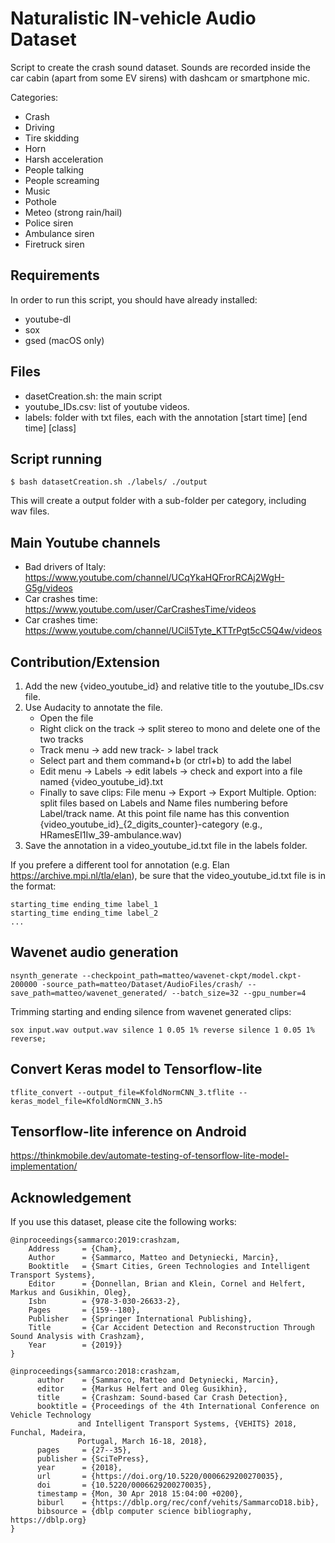 # Naturalistic IN-vehicle Audio Dataset
Script to create the crash sound dataset. Sounds are recorded inside the car cabin (apart from some EV sirens) with dashcam or smartphone mic.

Categories:
- Crash
- Driving
- Tire skidding
- Horn
- Harsh acceleration
- People talking
- People screaming
- Music
- Pothole
- Meteo (strong rain/hail)
- Police siren
- Ambulance siren
- Firetruck siren

## Requirements
In order to run this script, you should have already installed:
- youtube-dl
- sox
- gsed (macOS only)

## Files
- dasetCreation.sh: the main script
- youtube_IDs.csv: list of youtube videos.
- labels: folder with txt files, each with the annotation [start time] [end time] [class] 

## Script running
```
$ bash datasetCreation.sh ./labels/ ./output
```
This will create a output folder with a sub-folder per category, including wav files.

## Main Youtube channels
- Bad drivers of Italy: https://www.youtube.com/channel/UCqYkaHQFrorRCAj2WgH-G5g/videos
- Car crashes time: https://www.youtube.com/user/CarCrashesTime/videos
- Car crashes time: https://www.youtube.com/channel/UCil5Tyte_KTTrPgt5cC5Q4w/videos

## Contribution/Extension

1. Add the new {video_youtube_id} and relative title to the youtube_IDs.csv file.
2. Use Audacity to annotate the file. 
      - Open the file
      - Right click on the track -> split stereo to mono and delete one of the two tracks
      - Track menu -> add new track- > label track
      - Select part and them command+b (or ctrl+b) to add the label
      - Edit menu -> Labels -> edit labels -> check and export into a file named {video_youtube_id}.txt
      - Finally to save clips: File menu -> Export -> Export Multiple. Option: split files based on Labels and Name files numbering before Label/track name. At this point file name has this convention {video_youtube_id}_{2_digits_counter}-category (e.g., HRamesEI1Iw_39-ambulance.wav) 
3. Save the annotation in a video_youtube_id.txt file in the labels folder.

If you prefere a different tool for annotation (e.g. Elan https://archive.mpi.nl/tla/elan), be sure that the video_youtube_id.txt file is in the format:
```
starting_time ending_time label_1
starting_time ending_time label_2
...
```


## Wavenet audio generation

```
nsynth_generate --checkpoint_path=matteo/wavenet-ckpt/model.ckpt-200000 -source_path=matteo/Dataset/AudioFiles/crash/ --save_path=matteo/wavenet_generated/ --batch_size=32 --gpu_number=4
```

Trimming starting and ending silence from wavenet generated clips:

```
sox input.wav output.wav silence 1 0.05 1% reverse silence 1 0.05 1% reverse;
```

## Convert Keras model to Tensorflow-lite
```
tflite_convert --output_file=KfoldNormCNN_3.tflite --keras_model_file=KfoldNormCNN_3.h5
```

## Tensorflow-lite inference on Android
https://thinkmobile.dev/automate-testing-of-tensorflow-lite-model-implementation/


## Acknowledgement

If you use this dataset, please cite the following works:

```
@inproceedings{sammarco:2019:crashzam,
	Address     = {Cham},
	Author      = {Sammarco, Matteo and Detyniecki, Marcin},
	Booktitle   = {Smart Cities, Green Technologies and Intelligent Transport Systems},
	Editor      = {Donnellan, Brian and Klein, Cornel and Helfert, Markus and Gusikhin, Oleg},
	Isbn        = {978-3-030-26633-2},
	Pages       = {159--180},
	Publisher   = {Springer International Publishing},
	Title       = {Car Accident Detection and Reconstruction Through Sound Analysis with Crashzam},
	Year        = {2019}}
}
```

```
@inproceedings{sammarco:2018:crashzam,
      author    = {Sammarco, Matteo and Detyniecki, Marcin},
      editor    = {Markus Helfert and Oleg Gusikhin},
      title     = {Crashzam: Sound-based Car Crash Detection},
      booktitle = {Proceedings of the 4th International Conference on Vehicle Technology
               and Intelligent Transport Systems, {VEHITS} 2018, Funchal, Madeira,
               Portugal, March 16-18, 2018},
      pages     = {27--35},
      publisher = {SciTePress},
      year      = {2018},
      url       = {https://doi.org/10.5220/0006629200270035},
      doi       = {10.5220/0006629200270035},
      timestamp = {Mon, 30 Apr 2018 15:04:00 +0200},
      biburl    = {https://dblp.org/rec/conf/vehits/SammarcoD18.bib},
      bibsource = {dblp computer science bibliography, https://dblp.org}
}
```

